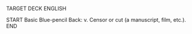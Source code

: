 TARGET DECK
ENGLISH

START
Basic
Blue-pencil
Back: v. Censor or cut (a manuscript, film, etc.).
END
